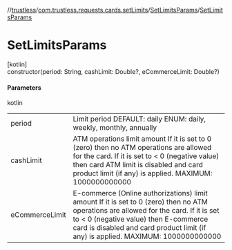 //[trustless](../../../index.md)/[com.trustless.requests.cards.setLimits](../index.md)/[SetLimitsParams](index.md)/[SetLimitsParams](-set-limits-params.md)

# SetLimitsParams

[kotlin]\
constructor(period: String, cashLimit: Double?, eCommerceLimit: Double?)

#### Parameters

kotlin

| | |
|---|---|
| period | Limit period DEFAULT: daily ENUM:  daily, weekly, monthly, annually |
| cashLimit | ATM operations limit amount If it is set to 0 (zero) then no ATM operations are allowed for the card. If it is set to < 0 (negative value) then card ATM limit is disabled and card product limit (if any) is applied. MAXIMUM: 1000000000000 |
| eCommerceLimit | E-commerce (Online authorizations) limit amount If it is set to 0 (zero) then no ATM operations are allowed for the card. If it is set to < 0 (negative value) then E-commerce card is disabled and card product limit (if any) is applied. MAXIMUM: 1000000000000 |

